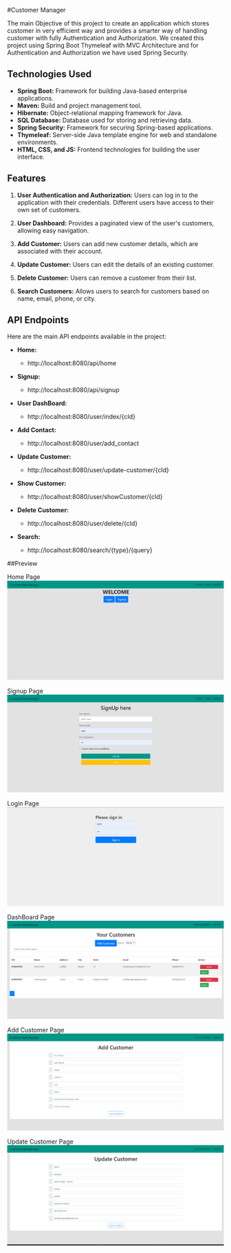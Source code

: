 #Customer Manager

The main Objective of this project to create an application which stores customer in very efficient way and provides a smarter way of handling customer with fully Authentication and Authorization. We created this project using Spring Boot Thymeleaf with MVC Architecture and for Authentication and Authorization we have used Spring Security.

## Technologies Used

- **Spring Boot:** Framework for building Java-based enterprise applications.
- **Maven:** Build and project management tool.
- **Hibernate:** Object-relational mapping framework for Java.
- **SQL Database:** Database used for storing and retrieving data.
- **Spring Security:** Framework for securing Spring-based applications.
- **Thymeleaf:** Server-side Java template engine for web and standalone environments.
- **HTML, CSS, and JS:** Frontend technologies for building the user interface.

## Features

1. **User Authentication and Authorization:** Users can log in to the application with their credentials. Different users have access to their own set of customers.

2. **User Dashboard:** Provides a paginated view of the user's customers, allowing easy navigation.

3. **Add Customer:** Users can add new customer details, which are associated with their account.

4. **Update Customer:** Users can edit the details of an existing customer.

5. **Delete Customer:** Users can remove a customer from their list.

6. **Search Customers:** Allows users to search for customers based on name, email, phone, or city.

## API Endpoints

Here are the main API endpoints available in the project:

- **Home:**
    - http://localhost:8080/api/home

- **Signup:**
    - http://localhost:8080/api/signup

- **User DashBoard:**
    - http://localhost:8080/user/index/{cId}

- **Add Contact:**
    - http://localhost:8080/user/add_contact

- **Update Customer:**
    - http://localhost:8080/user/update-customer/{cId}

- **Show Customer:**
    - http://localhost:8080/user/showCustomer/{cId}

- **Delete Customer:**
    - http://localhost:8080/user/delete/{cId}

- **Search:**
    - http://localhost:8080/search/{type}/{query}


##Preview

Home Page
![img_2.png](img_2.png)

Signup Page
![img_3.png](img_3.png)

Login Page
![img_5.png](img_5.png)

DashBoard Page
![img.png](img.png)

Add Customer Page
![img_4.png](img_4.png)

Update Customer Page
![img_1.png](img_1.png)

